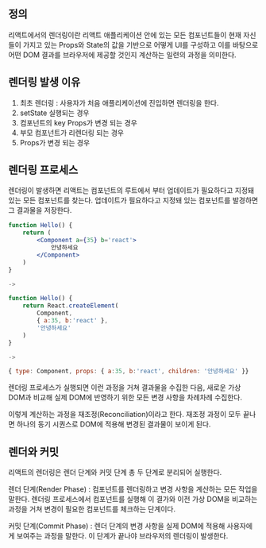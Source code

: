 ## 정의
리액트에서의 렌더링이란 리액트 애플리케이션 안에 있는 모든 컴포넌트들이 현재 자신들이 가지고 있는 Props와 State의 값을 기반으로 어떻게 UI를 구성하고 이를 바탕으로 어떤 DOM 결과를 브라우저에 제공할 것인지 계산하는 일련의 과정을 의미한다.

## 렌더링 발생 이유
1. 최초 렌더링 : 사용자가 처음 애플리케이션에 진입하면 렌더링을 한다.
2. setState 실행되는 경우
3. 컴포넌트의 key Props가 변경 되는 경우
4. 부모 컴포넌트가 리렌더링 되는 경우
5. Props가 변경 되는 경우


## 렌더링 프로세스
렌더링이 발생하면 리액트는 컴포넌트의 루트에서 부터 업데이트가 필요하다고 지정돼 있는 모든 컴포넌트를 찾는다. 업데이트가 필요하다고 지정돼 있는 컴포넌트를 발경하면 그 결과물을 저장한다.

``` jsx
function Hello() {
	return (
		<Component a={35} b='react'>
			안녕하세요
		</Component>
	)
}

->

function Hello() {
	return React.createElement(
		Component,
		{ a:35, b:'react' },
		'안녕하세요'
	)
}

->

{ type: Component, props: { a:35, b:'react', children: '안녕하세요' }}
```
렌더링 프로세스가 실행되면 이런 과정을 거쳐 결과물을 수집한 다음, 새로운 가상 DOM과 비교해 실제 DOM에 반영하기 위한 모든 변경 사항을 차례차례 수집한다.

이렇게 계산하는 과정을 재조정(Reconciliation)이라고 한다. 재조정 과정이 모두 끝나면 하나의 동기 시퀀스로 DOM에 적용해 변경된 결과물이 보이게 된다.


## 렌더와 커밋
리액트의 렌더링은 렌더 단계와 커밋 단계 총 두 단계로 분리되어 실행한다.

렌더 단계(Render Phase) : 컴포넌트를 렌더링하고 변경 사항을 계산하는 모든 작업을 말한다.
렌더링 프로세스에서 컴포넌트를 실행해 이 결가와 이전 가상 DOM을 비교하는 과정을 거쳐 변경이 필요한 컴포넌트를 체크하는 단계이다.

커밋 단계(Commit Phase) : 렌더 단계의 변경 사항을 실제 DOM에 적용해 사용자에게 보여주는 과정을 말한다.
이 단계가 끝나야 브라우저의 렌더링이 발생한다.
